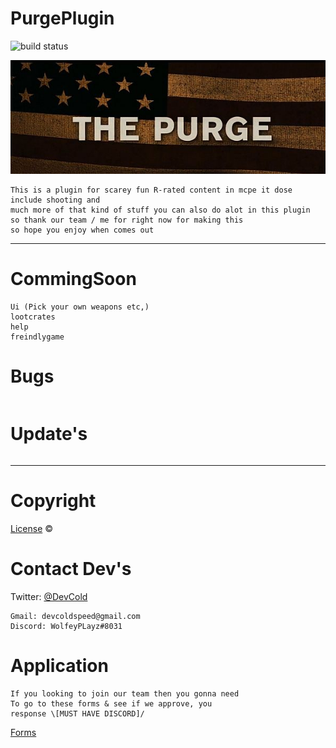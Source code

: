 # PurgePlugin
<img src="https://img.shields.io/circleci/project/github/badges/shields.svg"
alt="build status"></a>

![](Images/download.jpg)
~~~
This is a plugin for scarey fun R-rated content in mcpe it dose include shooting and
much more of that kind of stuff you can also do alot in this plugin
so thank our team / me for right now for making this
so hope you enjoy when comes out
~~~
---
# CommingSoon
~~~
Ui (Pick your own weapons etc,)
lootcrates
help
freindlygame
~~~
# Bugs
~~~

~~~
# Update's
~~~

~~~
---
# Copyright

[License](https://github.com/DevColdSpeed/PurgePlugin/blob/master/License) ©

# Contact Dev's

Twitter: [@DevCold](https://twitter.com/DevCold)
~~~
Gmail: devcoldspeed@gmail.com
Discord: WolfeyPLayz#8031
~~~
# Application
~~~
If you looking to join our team then you gonna need
To go to these forms & see if we approve, you
response \[MUST HAVE DISCORD]/
~~~
[Forms](https://docs.google.com/forms/d/1y_om9FFC1BkhUULrfAF9rjHup3pILsV8O_FLohJTl9g/prefill)
